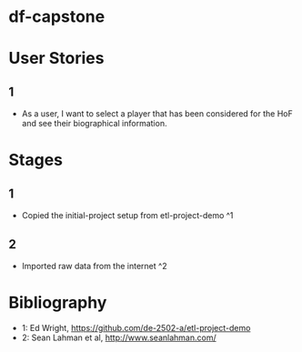 # df-capstone

# User Stories

## 1
- As a user, I want to select a player that has been considered for the HoF and see their biographical information.

# Stages
## 1
- Copied the initial-project setup from etl-project-demo ^1
## 2
- Imported raw data from the internet ^2


# Bibliography
- 1: Ed Wright, https://github.com/de-2502-a/etl-project-demo
- 2: Sean Lahman et al, http://www.seanlahman.com/